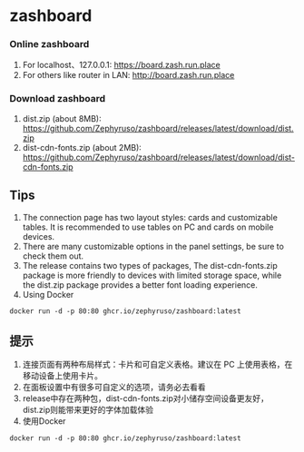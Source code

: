 # zashboard

### Online zashboard

1. For localhost、127.0.0.1: https://board.zash.run.place
2. For others like router in LAN: http://board.zash.run.place

### Download zashboard

1. dist.zip (about 8MB): https://github.com/Zephyruso/zashboard/releases/latest/download/dist.zip
2. dist-cdn-fonts.zip (about 2MB): https://github.com/Zephyruso/zashboard/releases/latest/download/dist-cdn-fonts.zip

## Tips

1. The connection page has two layout styles: cards and customizable tables. It is recommended to use tables on PC and cards on mobile devices.
2. There are many customizable options in the panel settings, be sure to check them out.
3. The release contains two types of packages, The dist-cdn-fonts.zip package is more friendly to devices with limited storage space, while the dist.zip package provides a better font loading experience.
4. Using Docker

```
docker run -d -p 80:80 ghcr.io/zephyruso/zashboard:latest
```

## 提示

1. 连接页面有两种布局样式：卡片和可自定义表格。建议在 PC 上使用表格，在移动设备上使用卡片。
2. 在面板设置中有很多可自定义的选项，请务必去看看
3. release中存在两种包，dist-cdn-fonts.zip对小储存空间设备更友好，dist.zip则能带来更好的字体加载体验
4. 使用Docker

```
docker run -d -p 80:80 ghcr.io/zephyruso/zashboard:latest
```
